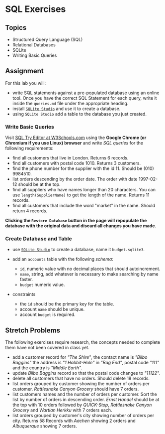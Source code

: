 # SQL Exercises

## Topics

- Structured Query Language (SQL)
- Relational Databases
- SQLite
- Writing Basic Queries

## Assignment

For this lab you will:

- write SQL statements against a pre-populated database using an online tool. Once you have the correct SQL Statement for each query, write it inside the `queries.md` file under the appropriate heading.
- install [`SQLite Studio`](https://sqlitestudio.pl/index.rvt) and use it to create a database.
- using `SQLite Studio` add a table to the database you just created.

### Write Basic Queries

Visit [SQL Try Editor at W3Schools.com](https://www.w3schools.com/Sql/tryit.asp?filename=trysql_select_top) using the **Google Chrome (or Chromium if you use Linux) browser** and write _SQL queries_ for the following requirements:

- find all customers that live in London. Returns 6 records.
- find all customers with postal code 1010. Returns 3 customers.
- find the phone number for the supplier with the id 11. Should be (010) 9984510.
- list orders descending by the order date. The order with date 1997-02-12 should be at the top.
- find all suppliers who have names longer than 20 characters. You can use `length(SupplierName)` to get the length of the name. Returns 11 records.
- find all customers that include the word "market" in the name. Should return 4 records.

**Clicking the `Restore Database` button in the page will repopulate the database with the original data and discard all changes you have made**.

### Create Database and Table

- use [`SQLite Studio`](https://sqlitestudio.pl/index.rvt) to create a database, name it `budget.sqlite3`.
- add an `accounts` table with the following _schema_:

  - `id`, numeric value with no decimal places that should autoincrement.
  - `name`, string, add whatever is necessary to make searching by name faster.
  - `budget` numeric value.

- constraints
  - the `id` should be the primary key for the table.
  - account `name` should be unique.
  - account `budget` is required.

## Stretch Problems

The following exercises require research, the concepts needed to complete them have not been covered in class yet.

- add a customer record for _"The Shire"_, the contact name is _"Bilbo Baggins"_ the address is _"1 Hobbit-Hole"_ in _"Bag End"_, postal code _"111"_ and the country is _"Middle Earth"_.
- update _Bilbo Baggins_ record so that the postal code changes to _"11122"_.
- delete all customers that have no orders. Should delete 18 records.
- list orders grouped by customer showing the number of orders per customer. _Rattlesnake Canyon Grocery_ should have 7 orders.
- list customers names and the number of orders per customer. Sort the list by number of orders in descending order. _Ernst Handel_ should be at the top with 10 orders followed by _QUICK-Stop_, _Rattlesnake Canyon Grocery_ and _Wartian Herkku_ with 7 orders each.
- list orders grouped by customer's city showing number of orders per city. Returns 58 Records with _Aachen_ showing 2 orders and _Albuquerque_ showing 7 orders.
